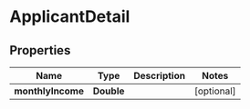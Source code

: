 # ApplicantDetail

## Properties
Name | Type | Description | Notes
------------ | ------------- | ------------- | -------------
**monthlyIncome** | **Double** |  |  [optional]
